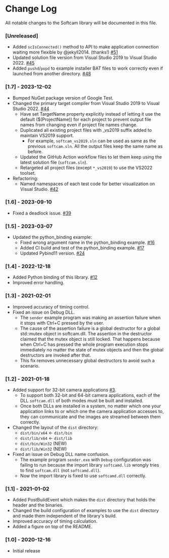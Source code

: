 # Change Log

All notable changes to the Softcam library will be documented in this file.

### [Unreleased]
- Added `scIsConnected()` method to API to make application connection waiting more flexible by @jekyll2014. (thanks!) [#51](https://github.com/tshino/softcam/pull/51)
- Updated solution file version from Visual Studio 2019 to Visual Studio 2022. [#45](https://github.com/tshino/softcam/pull/45)
- Added `pushd`/`popd` to example installer BAT files to work correctly even if launched from another directory. [#48](https://github.com/tshino/softcam/pull/48)

### [1.7] - 2023-12-02
- Bumped NuGet package version of Google Test.
- Changed the primary target compiler from Visual Studio 2019 to Visual Studio 2022. [#44](https://github.com/tshino/softcam/pull/44)
    - Have set TargetName property explicitly instead of letting it use the default ($(ProjectName)) for each project to prevent output file names from changing even if project file names change.
    - Duplicated all existing project files with _vs2019 suffix added to maintain VS2019 support.
        - For example, `softcam_vs2019.sln` can be used as same as the previous `softcam.sln`. All the output files keep the same name as before.
    - Updated the GitHub Action workflow files to let them keep using the latest solution file (`softcam.sln`).
    - Retargeted all project files (except `*_vs2019`) to use the VS2022 toolset.
- Refactoring:
    - Named namespaces of each test code for better visualization on Visual Studio. [#42](https://github.com/tshino/softcam/pull/42)

### [1.6] - 2023-09-10
- Fixed a deadlock issue. [#39](https://github.com/tshino/softcam/pull/39)

### [1.5] - 2023-03-07
- Updated the python_binding example:
    - Fixed wrong argument name in the python_binding example. [#16](https://github.com/tshino/softcam/pull/16)
    - Added CI build and test of the python_binding example. [#17](https://github.com/tshino/softcam/issues/17)
    - Updated Pybind11 version. [#24](https://github.com/tshino/softcam/pull/24)

### [1.4] - 2022-12-18
- Added Python binding of this library. [#12](https://github.com/tshino/softcam/issues/12)
- Improved error handling.


### [1.3] - 2021-02-01
- Improved accuracy of timing control.
- Fixed an issue on Debug DLL.
    - The `sender` example program was making an assertion failure when it stops with Ctrl+C pressed by the user.
    - The cause of the assertion failure is a global destructor for a global std::mutex object in softcam.dll. The assertion in the destructor claimed that the mutex object is still locked. That happens because when Ctrl+C has pressed the whole program execution stops immediately no matter the state of mutex objects and then the global destructors are invoked after that.
    - This fix removes unnecessary global destructors to avoid such a scenario.


### [1.2] - 2021-01-18
- Added support for 32-bit camera applications [#3](https://github.com/tshino/softcam/issues/3).
    - To support both 32-bit and 64-bit camera applications, each of the DLL `softcam.dll` of both modes must be built and installed.
    - Once both DLLs are installed in a system, no matter which one your application links to or which one the camera application accesses to, they can communicate and the images are streamed between them correctly.
- Changed the layout of the `dist` directory:
    - `dist/bin/x64`   <- `dist/bin`
    - `dist/lib/x64`   <- `dist/lib`
    - `dist/bin/Win32` (NEW)
    - `dist/lib/Win32` (NEW)
- Fixed an issue on Debug DLL name confusion.
    - The example program `sender.exe` with `Debug` configuration was failing to run because the import library `softcamd.lib` wrongly tries to find `softcam.dll` (not `softcamd.dll`).
    - Now the import library is fixed to use `softcamd.dll` correctly.


### [1.1] - 2021-01-02
- Added PostBuildEvent which makes the `dist` directory that holds the header and the binaries.
- Changed the build configuration of examples to use the `dist` directory and made them independent of the library's build.
- Improved accuracy of timing calculation.
- Added a figure on top of the README.


### [1.0] - 2020-12-16
- Initial release
